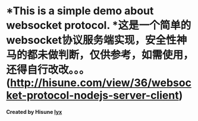 *This is a simple demo about websocket protocol.
*这是一个简单的websocket协议服务端实现，安全性神马的都未做判断，仅供参考，如需使用，还得自行改改。。。
(http://hisune.com/view/36/websocket-protocol-nodejs-server-client)
========
**Created by Hisune [lyx](http://hisune.com)**
